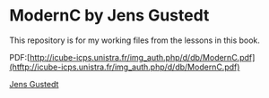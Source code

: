 # ModernC by Jens Gustedt

This repository is for my working files from the lessons in this book.

PDF:[http://icube-icps.unistra.fr/img_auth.php/d/db/ModernC.pdf](htftp://icube-icps.unistra.fr/img_auth.php/d/db/ModernC.pdf)

[Jens Gustedt](http://icube-icps.unistra.fr/index.php/Jens_Gustedt)